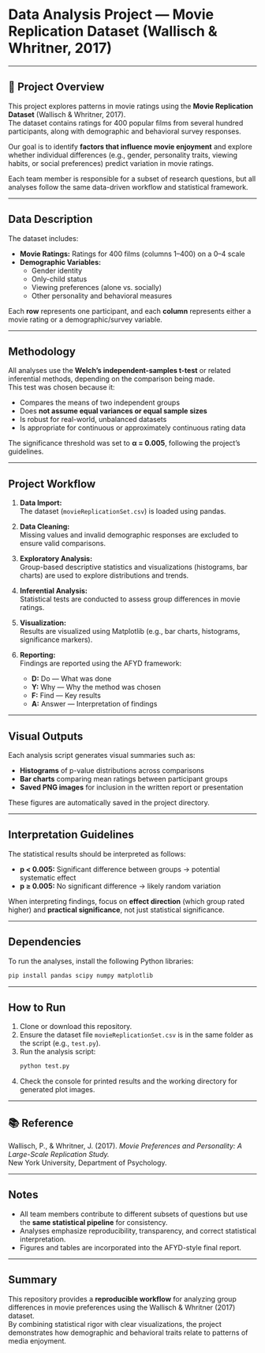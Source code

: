 # Data Analysis Project — Movie Replication Dataset (Wallisch & Whritner, 2017)
 

---

## 📘 Project Overview

This project explores patterns in movie ratings using the **Movie Replication Dataset** (Wallisch & Whritner, 2017).  
The dataset contains ratings for 400 popular films from several hundred participants, along with demographic and behavioral survey responses.  

Our goal is to identify **factors that influence movie enjoyment** and explore whether individual differences (e.g., gender, personality traits, viewing habits, or social preferences) predict variation in movie ratings.

Each team member is responsible for a subset of research questions, but all analyses follow the same data-driven workflow and statistical framework.

---

## Data Description

The dataset includes:

- **Movie Ratings:** Ratings for 400 films (columns 1–400) on a 0–4 scale  
- **Demographic Variables:**  
  - Gender identity  
  - Only-child status  
  - Viewing preferences (alone vs. socially)  
  - Other personality and behavioral measures  

Each **row** represents one participant, and each **column** represents either a movie rating or a demographic/survey variable.

---

## Methodology

All analyses use the **Welch’s independent-samples t-test** or related inferential methods, depending on the comparison being made.  
This test was chosen because it:

- Compares the means of two independent groups  
- Does **not assume equal variances or equal sample sizes**  
- Is robust for real-world, unbalanced datasets  
- Is appropriate for continuous or approximately continuous rating data  

The significance threshold was set to **α = 0.005**, following the project’s guidelines.

---

## Project Workflow

1. **Data Import:**  
   The dataset (`movieReplicationSet.csv`) is loaded using pandas.

2. **Data Cleaning:**  
   Missing values and invalid demographic responses are excluded to ensure valid comparisons.

3. **Exploratory Analysis:**  
   Group-based descriptive statistics and visualizations (histograms, bar charts) are used to explore distributions and trends.

4. **Inferential Analysis:**  
   Statistical tests are conducted to assess group differences in movie ratings.

5. **Visualization:**  
   Results are visualized using Matplotlib (e.g., bar charts, histograms, significance markers).

6. **Reporting:**  
   Findings are reported using the AFYD framework:
   - **D:** Do — What was done  
   - **Y:** Why — Why the method was chosen  
   - **F:** Find — Key results  
   - **A:** Answer — Interpretation of findings

---

## Visual Outputs

Each analysis script generates visual summaries such as:

- **Histograms** of p-value distributions across comparisons  
- **Bar charts** comparing mean ratings between participant groups  
- **Saved PNG images** for inclusion in the written report or presentation  

These figures are automatically saved in the project directory.

---

## Interpretation Guidelines

The statistical results should be interpreted as follows:

- **p < 0.005:** Significant difference between groups → potential systematic effect  
- **p ≥ 0.005:** No significant difference → likely random variation  

When interpreting findings, focus on **effect direction** (which group rated higher) and **practical significance**, not just statistical significance.

---

## Dependencies

To run the analyses, install the following Python libraries:

```bash
pip install pandas scipy numpy matplotlib
```

---

## How to Run

1. Clone or download this repository.  
2. Ensure the dataset file `movieReplicationSet.csv` is in the same folder as the script (e.g., `test.py`).  
3. Run the analysis script:
   ```bash
   python test.py
   ```
4. Check the console for printed results and the working directory for generated plot images.

---


## 📚 Reference

Wallisch, P., & Whritner, J. (2017). *Movie Preferences and Personality: A Large-Scale Replication Study.*  
New York University, Department of Psychology.

---

## Notes

- All team members contribute to different subsets of questions but use the **same statistical pipeline** for consistency.  
- Analyses emphasize reproducibility, transparency, and correct statistical interpretation.  
- Figures and tables are incorporated into the AFYD-style final report.

---

## Summary

This repository provides a **reproducible workflow** for analyzing group differences in movie preferences using the Wallisch & Whritner (2017) dataset.  
By combining statistical rigor with clear visualizations, the project demonstrates how demographic and behavioral traits relate to patterns of media enjoyment.
